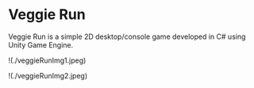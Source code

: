 # Veggie Run

Veggie Run is a simple 2D desktop/console game developed in C# using Unity Game Engine.


!(./veggieRunImg1.jpeg)

!(./veggieRunImg2.jpeg)

